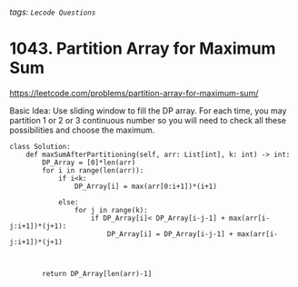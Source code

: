 ###### tags: `Lecode Questions`

# 1043. Partition Array for Maximum Sum

https://leetcode.com/problems/partition-array-for-maximum-sum/

Basic Idea: Use sliding window to fill the DP array. For each time, you may partition 1 or 2 or 3 continuous number so you will need to check all these possibilities and choose the maximum. 

```bash=
class Solution:
    def maxSumAfterPartitioning(self, arr: List[int], k: int) -> int:
        DP_Array = [0]*len(arr)
        for i in range(len(arr)):
            if i<k:
                DP_Array[i] = max(arr[0:i+1])*(i+1)
            
            else:
                for j in range(k):
                    if DP_Array[i]< DP_Array[i-j-1] + max(arr[i-j:i+1])*(j+1):
                        DP_Array[i] = DP_Array[i-j-1] + max(arr[i-j:i+1])*(j+1)
                        
        

        return DP_Array[len(arr)-1]      

```